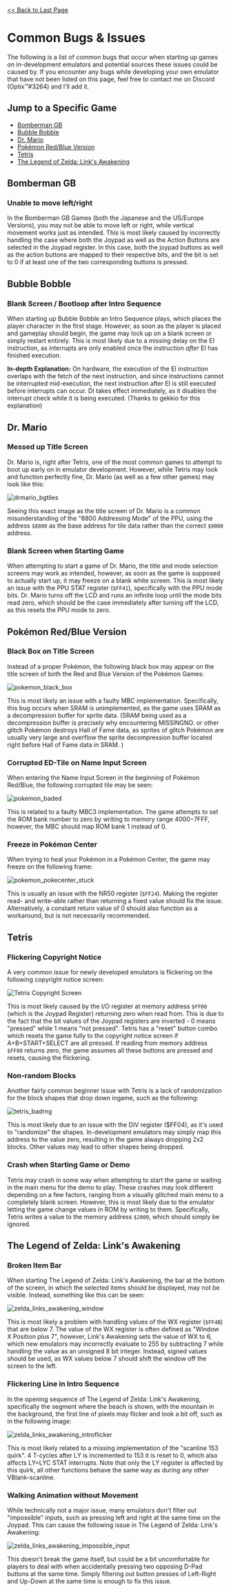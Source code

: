 [<< Back to Last Page](../)

# Common Bugs & Issues

The following is a list of common bugs that occur when starting up games on in-development emulators and potential sources these issues could be caused by. If you encounter any bugs while developing your own emulator that have not been listed on this page, feel free to contact me on Discord (Optix™#3264) and I'll add it.

## Jump to a Specific Game

  * [Bomberman GB](#bomberman-gb)
  * [Bubble Bobble](#bubble-bobble)
  * [Dr. Mario](#dr-mario)
  * [Pokémon Red/Blue Version](#pokémon-redblue-version)
  * [Tetris](#tetris)
  * [The Legend of Zelda: Link's Awakening](#the-legend-of-zelda-links-awakening)

## Bomberman GB

### Unable to move left/right

In the Bomberman GB Games (both the Japanese and the US/Europe Versions), you may not be able to move left or right, while vertical movement works just as intended. This is most likely caused by incorrectly handling the case where both the Joypad as well as the Action Buttons are selected in the Joypad register. In this case, both the joypad buttons as well as the action buttons are mapped to their respective bits, and the bit is set to 0 if at least one of the two corresponding buttons is pressed.

## Bubble Bobble

### Blank Screen / Bootloop after Intro Sequence

When starting up Bubble Bobble an Intro Sequence plays, which places the player character in the first stage. However, as soon as the player is placed and gameplay should begin, the game may lock up on a blank screen or simply restart entirely. This is most likely due to a missing delay on the EI instruction, as interrupts are only enabled once the instruction *after* EI has finished execution.

**In-depth Explanation:** On hardware, the execution of the EI instruction overlaps with the fetch of the next instruction, and since instructions cannot be interrupted mid-execution, the next instruction after EI is still executed before interrupts can occur. DI takes effect immediately, as it disables the interrupt check while it is being executed. (Thanks to gekkio for this explanation)

## Dr. Mario

### Messed up Title Screen

Dr. Mario is, right after Tetris, one of the most common games to attempt to boot up early on in emulator development. However, while Tetris may look and function perfectly fine, Dr. Mario (as well as a few other games) may look like this:

![drmario_bgtiles](./drmario_bgtiles.png)

Seeing this exact image as the title screen of Dr. Mario is a common misunderstanding of the "8800 Addressing Mode" of the PPU, using the address `$8800` as the base address for tile data rather than the correct `$9000` address.

### Blank Screen when Starting Game

When attempting to start a game of Dr. Mario, the title and mode selection screens may work as intended, however, as soon as the game is supposed to actually start up, it may freeze on a blank white screen. This is most likely an issue with the PPU STAT register (`$FF41`), specifically with the PPU mode bits. Dr. Mario turns off the LCD and runs an infinite loop until the mode bits read zero, which should be the case immediately after turning off the LCD, as this resets the PPU mode to zero.

## Pokémon Red/Blue Version

### Black Box on Title Screen

Instead of a proper Pokémon, the following black box may appear on the title screen of both the Red and Blue Version of the Pokémon Games:

![pokemon_black_box](./pokemon_black_box.png)

This is most likely an issue with a faulty MBC implementation. Specifically, this bug occurs when SRAM is unimplemented, as the game uses SRAM as a decompression buffer for sprite data. 
(SRAM being used as a decompression buffer is precisely why encountering MISSINGNO. or other glitch Pokémon destroys Hall of Fame data, as sprites of glitch Pokémon are usually very large and overflow the sprite decompression buffer located right before Hall of Fame data in SRAM. )

### Corrupted ED-Tile on Name Input Screen

When entering the Name Input Screen in the beginning of Pokémon Red/Blue, the following corrupted tile may be seen:

![pokemon_baded](./pokemon_baded.png)

This is related to a faulty MBC3 implementation. The game attempts to set the ROM bank number to zero by writing to memory range $4000-$7FFF, however, the MBC should map ROM bank 1 instead of 0.

### Freeze in Pokémon Center

When trying to heal your Pokémon in a Pokémon Center, the game may freeze on the following frame:

![pokemon_pokecenter_stuck](./pokemon_pokecenter_stuck.png)

This is usually an issue with the NR50 register (`$FF24`). Making the register read- and write-able rather than returning a fixed value should fix the issue. Alternatively, a constant return value of 0 should also function as a workaround, but is not necessarily recommended.

## Tetris

### Flickering Copyright Notice

A very common issue for newly developed emulators is flickering on the following copyright notice screen:

![Tetris Copyright Screen](./tetris_title.png)

This is most likely caused by the I/O register at memory address `$FF00` (which is the Joypad Register) returning zero when read from. This is due to the fact that the bit values of the Joypad registers are inverted - 0 means "pressed" while 1 means "not pressed". Tetris has a "reset" button combo which resets the game fully to the copyright notice screen if A+B+START+SELECT are all pressed. If reading from memory address `$FF00` returns zero, the game assumes all these buttons are pressed and resets, causing the flickering.

### Non-random Blocks

Another fairly common beginner issue with Tetris is a lack of randomization for the block shapes that drop down ingame, such as the following:

![tetris_badrng](./tetris_badrng.png)

This is most likely due to an issue with the DIV register ($FF04), as it's used to "randomize" the shapes. In-development emulators may simply map this address to the value zero, resulting in the game always dropping 2x2 blocks. Other values may lead to other shapes being dropped.

### Crash when Starting Game or Demo

Tetris may crash in some way when attempting to start the game or waiting in the main menu for the demo to play. These crashes may look different depending on a few factors, ranging from a visually glitched main menu to a completely blank screen. However, this is most likely due to the emulator letting the game change values in ROM by writing to them. Specifically, Tetris writes a value to the memory address `$2000`, which should simply be ignored.

## The Legend of Zelda: Link's Awakening

### Broken Item Bar

When starting The Legend of Zelda: Link's Awakening, the bar at the bottom of the screen, in which the selected items should be displayed, may not be visible. Instead, something like this can be seen:

![zelda_links_awakening_window](./zelda_links_awakening_window.png)

This is most likely a problem with handling values of the WX register (`$FF4B`) that are below 7. The value of the WX register is often defined as "Window X Position plus 7", however, Link's Awakening sets the value of WX to 6, which new emulators may incorrectly evaluate to 255 by subtracting 7 while handling the value as an unsigned 8 bit integer. Instead, signed values should be used, as WX values below 7 should shift the window off the screen to the left.

### Flickering Line in Intro Sequence

In the opening sequence of The Legend of Zelda: Link's Awakening, specifically the segment where the beach is shown, with the mountain in the background, the first line of pixels may flicker and look a bit off, such as in the following image:

![zelda_links_awakening_introflicker](./zelda_links_awakening_introflicker.png)

This is most likely related to a missing implementation of the "scanline 153 quirk". 4 T-cycles after LY is incremented to 153 it is reset to 0, which also affects LY=LYC STAT interrupts. Note that only the LY register is affected by this quirk, all other functions behave the same way as during any other VBlank-scanline.

### Walking Animation without Movement

While technically not a major issue, many emulators don't filter out "impossible" inputs, such as pressing left and right at the same time on the Joypad. This can cause the following issue in The Legend of Zelda: Link's Awakening:

![zelda_links_awakening_impossible_input](./zelda_links_awakening_impossible_input.gif)

This doesn't break the game itself, but could be a bit uncomfortable for players to deal with when accidentally pressing two opposing D-Pad buttons at the same time. Simply filtering out button presses of Left-Right and Up-Down at the same time is enough to fix this issue.
